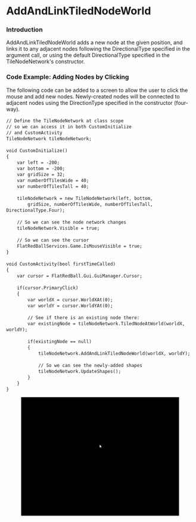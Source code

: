 # AddAndLinkTiledNodeWorld

### Introduction

AddAndLinkTiledNodeWorld adds a new node at the given position, and links it to any adjacent nodes following the DirectionalType specified in the argument call, or using the default DirectionalType specified in the TileNodeNetwork's constructor.

### Code Example: Adding Nodes by Clicking

The following code can be added to a screen to allow the user to click the mouse and add new nodes. Newly-created nodes will be connected to adjacent nodes using the DirectionType specified in the constructor (four-way).

```lang:c#
// Define the TileNodeNetwork at class scope
// so we can access it in both CustomInitialize
// and CustomActivity
TileNodeNetwork tileNodeNetwork;

void CustomInitialize()
{
    var left = -200;
    var bottom = -200;
    var gridSize = 32;
    var numberOfTilesWide = 40;
    var numberOfTilesTall = 40;

    tileNodeNetwork = new TileNodeNetwork(left, bottom,
        gridSize, numberOfTilesWide, numberOfTilesTall, DirectionalType.Four);

    // So we can see the node network changes
    tileNodeNetwork.Visible = true;

    // So we can see the cursor
    FlatRedBallServices.Game.IsMouseVisible = true;
}

void CustomActivity(bool firstTimeCalled)
{
    var cursor = FlatRedBall.Gui.GuiManager.Cursor;

    if(cursor.PrimaryClick)
    {
        var worldX = cursor.WorldXAt(0);
        var worldY = cursor.WorldYAt(0);

        // See if there is an existing node there:
        var existingNode = tileNodeNetwork.TiledNodeAtWorld(worldX, worldY);

        if(existingNode == null)
        {
            tileNodeNetwork.AddAndLinkTiledNodeWorld(worldX, worldY);

            // So we can see the newly-added shapes
            tileNodeNetwork.UpdateShapes();
        }
    }
}
```

<figure><img src="../../../../../.gitbook/assets/2019-08-2019-08-26_07-59-23.gif" alt=""><figcaption></figcaption></figure>
